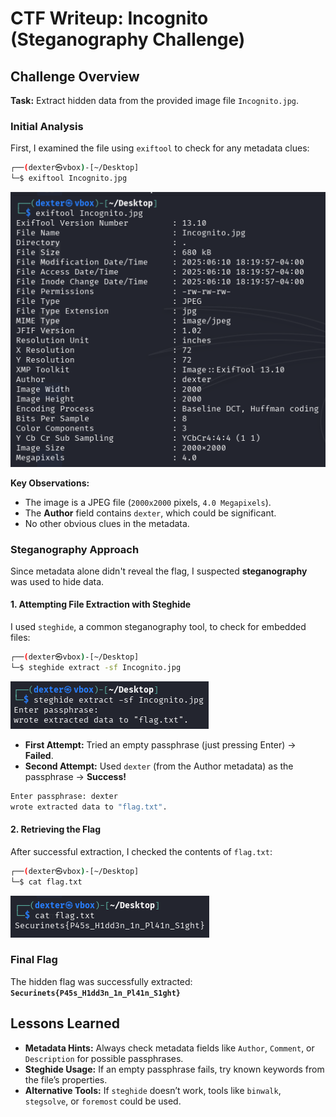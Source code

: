 # **CTF Writeup: Incognito (Steganography Challenge)**

## **Challenge Overview**

**Task:** Extract hidden data from the provided image file `Incognito.jpg`.

### **Initial Analysis**

First, I examined the file using `exiftool` to check for any metadata clues:

```bash
┌──(dexter㉿vbox)-[~/Desktop]
└─$ exiftool Incognito.jpg
```

![Alt text](img/1.png)

**Key Observations:**

- The image is a JPEG file (`2000x2000` pixels, `4.0 Megapixels`).
- The **Author** field contains `dexter`, which could be significant.
- No other obvious clues in the metadata.

### **Steganography Approach**

Since metadata alone didn't reveal the flag, I suspected **steganography** was used to hide data.

#### **1. Attempting File Extraction with Steghide**

I used `steghide`, a common steganography tool, to check for embedded files:

```bash
┌──(dexter㉿vbox)-[~/Desktop]
└─$ steghide extract -sf Incognito.jpg
```

![Alt text](img/2.png)

- **First Attempt:** Tried an empty passphrase (just pressing Enter) → **Failed**.
- **Second Attempt:** Used `dexter` (from the Author metadata) as the passphrase → **Success!**

```bash
Enter passphrase: dexter
wrote extracted data to "flag.txt".
```

#### **2. Retrieving the Flag**

After successful extraction, I checked the contents of `flag.txt`:

```bash
┌──(dexter㉿vbox)-[~/Desktop]
└─$ cat flag.txt
```

![Alt text](img/3.png)

### **Final Flag**

The hidden flag was successfully extracted:  
**`Securinets{P45s_H1dd3n_1n_Pl41n_S1ght}`**

## **Lessons Learned**

- **Metadata Hints:** Always check metadata fields like `Author`, `Comment`, or `Description` for possible passphrases.
- **Steghide Usage:** If an empty passphrase fails, try known keywords from the file’s properties.
- **Alternative Tools:** If `steghide` doesn’t work, tools like `binwalk`, `stegsolve`, or `foremost` could be used.
